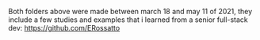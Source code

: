 Both folders above were made between march 18 and may 11 of 2021, they include a few studies and examples that i learned from a senior full-stack dev: https://github.com/ERossatto
